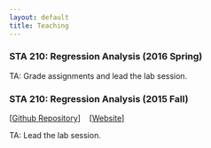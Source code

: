 ```yaml
---
layout: default
title: Teaching
---
```


<div id="pub-container">

<div class="pub-main">
<h3>STA 210: Regression Analysis (2016 Spring)</h3>
<div class="pub-sub">
TA: Grade assignments and lead the lab session.
</div>
</div>

<!-- lrpd -->
<div class="pub-main">
<h3>STA 210: Regression Analysis (2015 Fall)</h3>
<p>[<a href="https://github.com/ericyewang/Duke-STA-210">Github Repository</a>]&nbsp;&nbsp;&nbsp; [<a href="http://ericyewang.github.io/Duke-STA-210/">Website</a>]&nbsp;&nbsp;&nbsp;</p>

<div class="pub-sub">
TA: Lead the lab session.
</div>
</div>

<!-- A new one below -->

</div>
